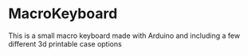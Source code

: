 # MacroKeyboard
This is a small macro keyboard made with Arduino and including a few different 3d printable case options
